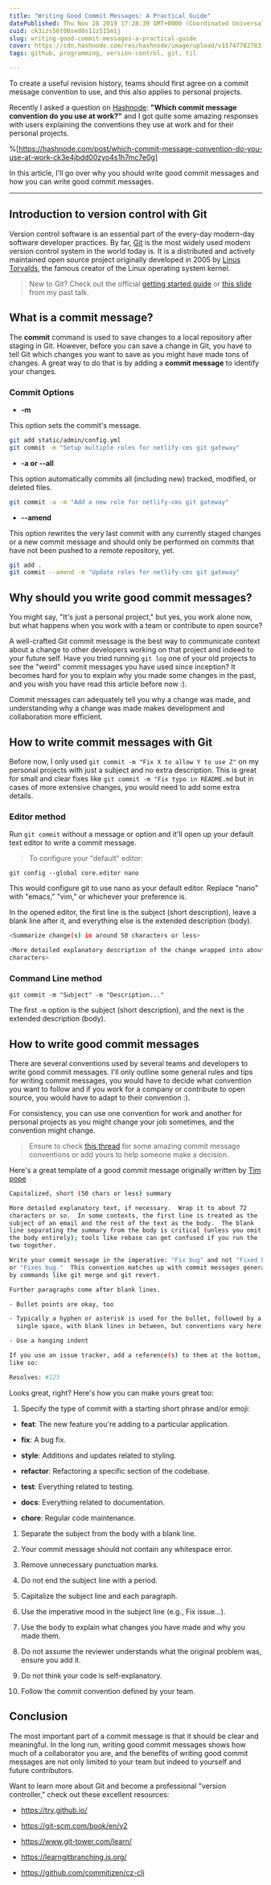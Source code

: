 ```yaml
---
title: "Writing Good Commit Messages: A Practical Guide"
datePublished: Thu Nov 28 2019 17:28:39 GMT+0000 (Coordinated Universal Time)
cuid: ck3izs56t00sed0s11z515m1j
slug: writing-good-commit-messages-a-practical-guide
cover: https://cdn.hashnode.com/res/hashnode/image/upload/v1574778278318/jDIPa1qbu.png
tags: github, programming, version-control, git, til

---
```


To create a useful revision history, teams should first agree on a commit message convention to use, and this also applies to personal projects.

Recently I asked a question on [Hashnode](https://hashnode.com): **"Which commit message convention do you use at work?"** and I got quite some amazing responses with users explaining the conventions they use at work and for their personal projects.

%[https://hashnode.com/post/which-commit-message-convention-do-you-use-at-work-ck3e4jbdd00zyo4s1h7mc7e0g] 

In this article, I'll go over why you should write good commit messages and how you can write good commit messages.

---

## Introduction to version control with Git

Version control software is an essential part of the every-day modern-day software developer practices. By far, [Git](https://git-scm.com/) is the most widely used modern version control system in the world today is. It is a distributed and actively maintained open source project originally developed in 2005 by [Linus Torvalds](https://en.wikipedia.org/wiki/Linus_Torvalds), the famous creator of the Linux operating system kernel.

> New to Git? Check out the official [getting started guide](https://git-scm.com/book/en/v1/Getting-Started) or [this slide](https://slides.com/bolajiayodeji/introduction-to-version-control-with-git-and-github) from my past talk.

## What is a commit message?

The **commit** command is used to save changes to a local repository after staging in Git. However, before you can save a change in Git, you have to tell Git which changes you want to save as you might have made tons of changes. A great way to do that is by adding a **commit message** to identify your changes.

### Commit Options

* **\-m**
    

This option sets the commit's message.

```bash
git add static/admin/config.yml
git commit -m "Setup multiple roles for netlify-cms git gateway"
```

* **\-a or --all**
    

This option automatically commits all (including new) tracked, modified, or deleted files.

```bash
git commit -a -m "Add a new role for netlify-cms git gateway"
```

* **\--amend**
    

This option rewrites the very last commit with any currently staged changes or a new commit message and should only be performed on commits that have not been pushed to a remote repository, yet.

```bash
git add .
git commit --amend -m "Update roles for netlify-cms git gateway"
```

## Why should you write good commit messages?

You might say, "It's just a personal project," but yes, you work alone now, but what happens when you work with a team or contribute to open source?

A well-crafted Git commit message is the best way to communicate context about a change to other developers working on that project and indeed to your future self. Have you tried running `git log` one of your old projects to see the "weird" commit messages you have used since inception? It becomes hard for you to explain why you made some changes in the past, and you wish you have read this article before now :).

Commit messages can adequately tell you why a change was made, and understanding why a change was made makes development and collaboration more efficient.

## How to write commit messages with Git

Before now, I only used `git commit -m "Fix X to allow Y to use Z"` on my personal projects with just a subject and no extra description. This is great for small and clear fixes like `git commit -m "Fix typo in README.md` but in cases of more extensive changes, you would need to add some extra details.

### Editor method

Run `git commit` without a message or option and it'll open up your default text editor to write a commit message.

> To configure your "default" editor:

```plaintext
git config --global core.editor nano
```

This would configure git to use nano as your default editor. Replace "nano" with "emacs," "vim," or whichever your preference is.

In the opened editor, the first line is the subject (short description), leave a blank line after it, and everything else is the extended description (body).

```bash
<Summarize change(s) in around 50 characters or less>

<More detailed explanatory description of the change wrapped into about 72
characters>
```

### Command Line method

```plaintext
git commit -m "Subject" -m "Description..."
```

The first `-m` option is the subject (short description), and the next is the extended description (body).

## How to write good commit messages

There are several conventions used by several teams and developers to write good commit messages. I'll only outline some general rules and tips for writing commit messages, you would have to decide what convention you want to follow and if you work for a company or contribute to open source, you would have to adapt to their convention :).

For consistency, you can use one convention for work and another for personal projects as you might change your job sometimes, and the convention might change.

> Ensure to check [this thread](https://hashnode.com/post/which-commit-message-convention-do-you-use-at-work-ck3e4jbdd00zyo4s1h7mc7e0g) for some amazing commit message conventions or add yours to help someone make a decision.

Here's a great template of a good commit message originally written by [Tim pope](https://tbaggery.com/2008/04/19/a-note-about-git-commit-messages.html)

```bash
Capitalized, short (50 chars or less) summary

More detailed explanatory text, if necessary.  Wrap it to about 72
characters or so.  In some contexts, the first line is treated as the
subject of an email and the rest of the text as the body.  The blank
line separating the summary from the body is critical (unless you omit
the body entirely); tools like rebase can get confused if you run the
two together.

Write your commit message in the imperative: "Fix bug" and not "Fixed bug"
or "Fixes bug."  This convention matches up with commit messages generated
by commands like git merge and git revert.

Further paragraphs come after blank lines.

- Bullet points are okay, too

- Typically a hyphen or asterisk is used for the bullet, followed by a
  single space, with blank lines in between, but conventions vary here

- Use a hanging indent

If you use an issue tracker, add a reference(s) to them at the bottom,
like so:

Resolves: #123
```

Looks great, right? Here's how you can make yours great too:

1. Specify the type of commit with a starting short phrase and/or emoji:
    

* **feat**: The new feature you're adding to a particular application.
    
* **fix**: A bug fix.
    
* **style**: Additions and updates related to styling.
    
* **refactor**: Refactoring a specific section of the codebase.
    
* **test**: Everything related to testing.
    
* **docs**: Everything related to documentation.
    
* **chore**: Regular code maintenance.
    

1. Separate the subject from the body with a blank line.
    
2. Your commit message should not contain any whitespace error.
    
3. Remove unnecessary punctuation marks.
    
4. Do not end the subject line with a period.
    
5. Capitalize the subject line and each paragraph.
    
6. Use the imperative mood in the subject line (e.g., Fix issue…).
    
7. Use the body to explain what changes you have made and why you made them.
    
8. Do not assume the reviewer understands what the original problem was, ensure you add it.
    
9. Do not think your code is self-explanatory.
    
10. Follow the commit convention defined by your team.
    

## Conclusion

The most important part of a commit message is that it should be clear and meaningful. In the long run, writing good commit messages shows how much of a collaborator you are, and the benefits of writing good commit messages are not only limited to your team but indeed to yourself and future contributors.

Want to learn more about Git and become a professional "version controller," check out these excellent resources:

* https://try.github.io/
    
* https://git-scm.com/book/en/v2
    
* https://www.git-tower.com/learn/
    
* https://learngitbranching.js.org/
    
* https://github.com/commitizen/cz-cli